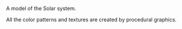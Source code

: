A model of the Solar system. 

All the color patterns and textures are created by procedural graphics.